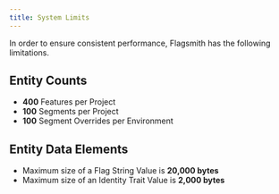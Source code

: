 ```yaml
---
title: System Limits
---
```


In order to ensure consistent performance, Flagsmith has the following limitations.

## Entity Counts

- **400** Features per Project
- **100** Segments per Project
- **100** Segment Overrides per Environment

## Entity Data Elements

- Maximum size of a Flag String Value is **20,000 bytes**
- Maximum size of an Identity Trait Value is **2,000 bytes**
